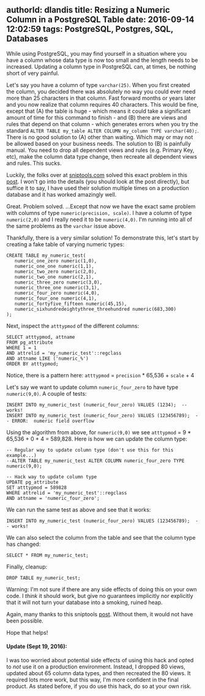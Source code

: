 authorId: dlandis
title: Resizing a Numeric Column in a PostgreSQL Table
date: 2016-09-14 12:02:59
tags: PostgreSQL, Postgres, SQL, Databases
---

While using PostgreSQL, you may find yourself in a situation where you have a column whose data type is now too small and the length needs to be increased.  Updating a column type in PostgreSQL can, at times, be nothing short of very painful.

Let's say you have a column of type `varchar(25)`.  When you first created the column, you decided there was absolutely no way you could ever need more than 25 characters in that column.  Fast forward months or years later and you now realize that column requires 40 characters.  This would be fine, except that (A) the table is huge - which means it could take a significant amount of time for this command to finish - and (B) there are views and rules that depend on that column - which generates errors when you try the standard `ALTER TABLE my_table ALTER COLUMN my_column TYPE varchar(40);`.  There is no good solution to (A) other than waiting.  Which may or may not be allowed based on your business needs.  The solution to (B) is painfully manual.  You need to drop all dependent views and rules (e.g. Primary Key, etc), make the column data type change, then recreate all dependent views and rules.  This sucks.

Luckily, the folks over at [sniptools.com](http://sniptools.com) solved this exact problem in this [post](http://sniptools.com/databases/resize-a-column-in-a-postgresql-table-without-changing-data).  I won't go into the details (you should look at the post directly), but suffice it to say, I have used their solution multiple times on a production database and it has worked amazingly well.

Great.  Problem solved.  ...Except that now we have the exact same problem with columns of type `numeric(precision, scale)`.  I have a column of type `numeric(2,0)` and I really need it to be `numeric(4,0)`.  I'm running into all of the same problems as the `varchar` issue above.

Thankfully, there is a very similar solution!  To demonstrate this, let's start by creating a fake table of varying numeric types:
```
CREATE TABLE my_numeric_test(
   numeric_one_zero numeric(1,0),
   numeric_one_one numeric(1,1),
   numeric_two_zero numeric(2,0),
   numeric_two_one numeric(2,1),
   numeric_three_zero numeric(3,0),
   numeric_three_one numeric(3,1),
   numeric_four_zero numeric(4,0),
   numeric_four_one numeric(4,1),
   numeric_fortyfive_fifteen numeric(45,15),
   numeric_sixhundredeightythree_threehundred numeric(683,300)
);
```

Next, inspect the `atttypmod` of the different columns:
```
SELECT atttypmod, attname
FROM pg_attribute
WHERE 1 = 1
AND attrelid = 'my_numeric_test'::regclass
AND attname LIKE ('numeric_%')
ORDER BY atttypmod;
```

Notice, there is a pattern here:
`atttypmod` = `precision` * 65,536 + `scale` + 4

Let's say we want to update column `numeric_four_zero` to have type `numeric(9,0)`.  A couple of tests:
```
INSERT INTO my_numeric_test (numeric_four_zero) VALUES (1234);  -- works!
INSERT INTO my_numeric_test (numeric_four_zero) VALUES (123456789);  -- ERROR:  numeric field overflow
```

Using the algorithm from above, for `numeric(9,0)` we see `atttypmod` = 9 * 65,536 + 0 + 4 = 589,828.  Here is how we can update the column type:
```
-- Regular way to update column type (don't use this for this example...)
--ALTER TABLE my_numeric_test ALTER COLUMN numeric_four_zero TYPE numeric(9,0);

-- Hack way to update column type
UPDATE pg_attribute
SET atttypmod = 589828
WHERE attrelid = 'my_numeric_test'::regclass
AND attname = 'numeric_four_zero';
```

We can run the same test as above and see that it works:
```
INSERT INTO my_numeric_test (numeric_four_zero) VALUES (123456789);  -- works!
```

We can also select the column from the table and see that the column type has changed:
```
SELECT * FROM my_numeric_test;
```

Finally, cleanup:
```
DROP TABLE my_numeric_test;
```

Warning: I'm not sure if there are any side effects of doing this on your own code.  I _think_ it should work, but give no guarantees implicitly nor explicitly that it will not turn your database into a smoking, ruined heap.

Again, many thanks to this sniptools [post](http://sniptools.com/databases/resize-a-column-in-a-postgresql-table-without-changing-data).  Without them, it would not have been possible.

Hope that helps!

#### Update (Sept 19, 2016):
I was too worried about potential side effects of using this hack and opted to _not_ use it on a production environment.  Instead, I dropped 80 views, updated about 65 column data types, and then recreated the 80 views.  It required lots more work, but this way, I'm more confident in the final product.  As stated before, if you do use this hack, do so at your own risk.
